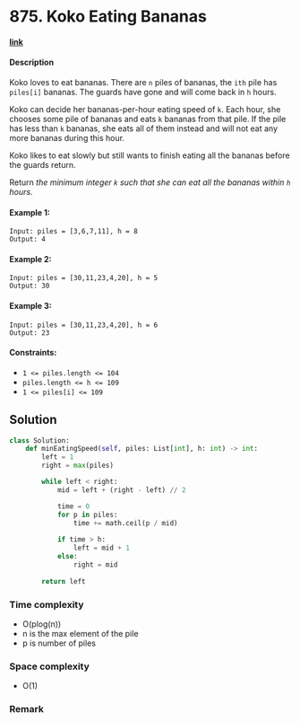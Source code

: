 # 875. Koko Eating Bananas

#### [link](https://leetcode.com/problems/koko-eating-bananas/)

#### Description
Koko loves to eat bananas. There are `n` piles of bananas, the `ith` pile has `piles[i]` bananas. The guards have gone and will come back in `h` hours.

Koko can decide her bananas-per-hour eating speed of `k`. Each hour, she chooses some pile of bananas and eats `k` bananas from that pile. If the pile has less than `k` bananas, she eats all of them instead and will not eat any more bananas during this hour.

Koko likes to eat slowly but still wants to finish eating all the bananas before the guards return.

Return *the minimum integer `k` such that she can eat all the bananas within `h` hours.*

#### Example 1:
```
Input: piles = [3,6,7,11], h = 8
Output: 4
```
#### Example 2:
```
Input: piles = [30,11,23,4,20], h = 5
Output: 30
```
#### Example 3:
```
Input: piles = [30,11,23,4,20], h = 6
Output: 23
```

#### Constraints:
* `1 <= piles.length <= 104`
* `piles.length <= h <= 109`
* `1 <= piles[i] <= 109`

## Solution
```python
class Solution:
    def minEatingSpeed(self, piles: List[int], h: int) -> int:
        left = 1
        right = max(piles)

        while left < right:
            mid = left + (right - left) // 2

            time = 0
            for p in piles:
                time += math.ceil(p / mid)
            
            if time > h:
                left = mid + 1
            else:
                right = mid
            
        return left
```
### Time complexity
* O(plog(n))
* n is the max element of the pile
* p is number of piles
### Space complexity
* O(1)
### Remark